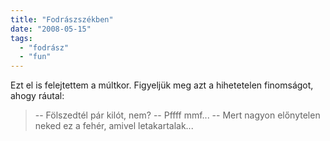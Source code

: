 ```yaml
---
title: "Fodrászszékben"
date: "2008-05-15"
tags: 
  - "fodrász"
  - "fun"
---
```


Ezt el is felejtettem a múltkor. Figyeljük meg azt a hihetetelen finomságot, ahogy ráutal:

> \-- Fölszedtél pár kilót, nem? -- Pffff mmf... -- Mert nagyon előnytelen neked ez a fehér, amivel letakartalak...
